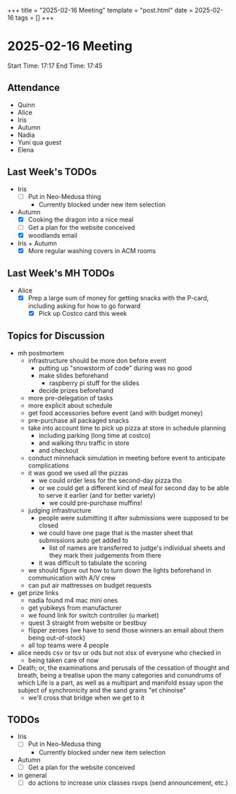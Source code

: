 +++
title = "2025-02-16 Meeting"
template = "post.html"
date = 2025-02-16
tags = []
+++

# 2025-02-16 Meeting
Start Time: 17:17
End Time: 17:45 

## Attendance
 - Quinn
 - Alice
 - Iris
 - Autumn
 - Nadia
 - Yuni qua guest
 - Elena

## Last Week's TODOs
- Iris
  - [ ] Put in Neo-Medusa thing
    - Currently blocked under new item selection
- Autumn
  - [x] Cooking the dragon into a nice meal
  - [ ] Get a plan for the website conceived
  - [x] woodlands email
- Iris + Autumn
  - [x] More regular washing covers in ACM rooms
  
## Last Week's MH TODOs
- Alice
  - [x] Prep a large sum of money for getting snacks with the P-card, including asking for how to go forward
    - [x] Pick up Costco card this week

## Topics for Discussion
- mh postmortem
  - infrastructure should be more don before event
    - putting up "snowstorm of code" during was no good
    - make slides beforehand
      - raspberry pi stuff for the slides
    - decide prizes beforehand
  - more pre-delegation of tasks
  - more explicit about schedule
  - get food accessories before event (and with budget money)
  - pre-purchase all packaged snacks
  - take into account time to pick up pizza at store in schedule planning
    - including parking (long time at costco)
    - and walking thru traffic in store
    - and checkout
  - conduct minnehack simulation in meeting before event to anticipate complications
  - it was good we used all the pizzas
    - we could order less for the second-day pizza tho
    - or we could get a different kind of meal for second day to be able to serve it earlier (and for better variety)
      - we could pre-purchase muffins!
  - judging infrastructure
    - people were submitting it after submissions were supposed to be closed
    - we could have one page that is the master sheet that submissions auto get added to
      - list of names are transferred to judge's individual sheets and they mark their judgements from there
    - it was difficult to tabulate the scoring
  - we should figure out how to turn down the lights beforehand in communication with A/V crew
  - can put air mattresses on budget requests
- get prize links
  - nadia found m4 mac mini ones
  - get yubikeys from manufacturer
  - we found link for switch controller (u market)
  - quest 3 straight from website or bestbuy
  - flipper zeroes (we have to send those winners an email about them being out-of-stock)
  - all top teams were 4 people
- alice needs csv or tsv or ods but not xlsx of everyone who checked in
  - being taken care of now
- Death; or, the examinations and perusals of the cessation of thought and breath, being a treatise upon the many categories and conundrums of which Life is a part, as well as a multipart and manifold essay upon the subject of synchronicity and the sand grains "et chinoise"
  - we'll cross that bridge when we get to it

## TODOs
- Iris
  - [ ] Put in Neo-Medusa thing
    - Currently blocked under new item selection
- Autumn
  - [ ] Get a plan for the website conceived
- in general
  - [ ] do actions to increase unix classes rsvps (send announcement, etc.)